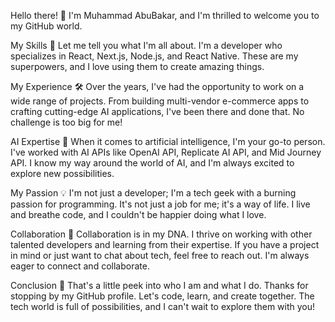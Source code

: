 Hello there! 👋 I'm Muhammad AbuBakar, and I'm thrilled to welcome you to my GitHub world.

My Skills
🚀 Let me tell you what I'm all about. I'm a developer who specializes in React, Next.js, Node.js, and React Native. These are my superpowers, and I love using them to create amazing things.

My Experience
🛠️ Over the years, I've had the opportunity to work on a wide range of projects. From building multi-vendor e-commerce apps to crafting cutting-edge AI applications, I've been there and done that. No challenge is too big for me!

AI Expertise
🤖 When it comes to artificial intelligence, I'm your go-to person. I've worked with AI APIs like OpenAI API, Replicate AI API, and Mid Journey API. I know my way around the world of AI, and I'm always excited to explore new possibilities.

My Passion
💡 I'm not just a developer; I'm a tech geek with a burning passion for programming. It's not just a job for me; it's a way of life. I live and breathe code, and I couldn't be happier doing what I love.

Collaboration
🤝 Collaboration is in my DNA. I thrive on working with other talented developers and learning from their expertise. If you have a project in mind or just want to chat about tech, feel free to reach out. I'm always eager to connect and collaborate.

Conclusion
🌟 That's a little peek into who I am and what I do. Thanks for stopping by my GitHub profile. Let's code, learn, and create together. The tech world is full of possibilities, and I can't wait to explore them with you!
